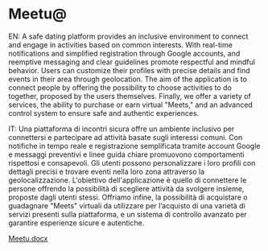 # Meetu@

EN: A safe dating platform provides an inclusive environment to connect and engage in activities based on common interests. With real-time notifications and simplified registration through Google accounts, and reemptive messaging and clear guidelines promote respectful and mindful behavior. Users can customize their profiles with precise details and find events in their area through geolocation. The aim of the application is to connect people by offering the possibility to choose activities to do together, proposed by the users themselves. Finally, we offer a variety of services, the ability to purchase or earn virtual "Meets," and an advanced control system to ensure safe and authentic experiences.


IT: Una piattaforma di incontri sicura offre un ambiente inclusivo per connettersi e partecipare ad attività basate sugli interessi comuni. Con notifiche in tempo reale e registrazione semplificata tramite account Google e messaggi preventivi e linee guida chiare promuovono comportamenti rispettosi e consapevoli. Gli utenti possono personalizzare i loro profili con dettagli precisi e trovare eventi nella loro zona attraverso la geolocalizzazione. L'obiettivo dell'applicazione è quello di connettere le persone offrendo la possibilità di scegliere attività da svolgere insieme, proposte dagli utenti stessi. Offriamo infine, la possibilità di acquistare o guadagnare "Meets" virtuali da utilizzare per l’acquisto di una varietà di servizi presenti sulla piattaforma, e un sistema di controllo avanzato per garantire esperienze sicure e autentiche.

[Meetu.docx](https://github.com/anamariaow/Meetu/files/14499808/Meetu.docx)
